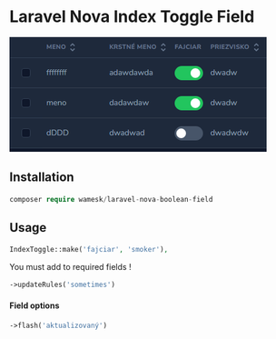 # Laravel Nova Index Toggle Field

<img alt="preview" src="img.png">

## Installation

``` php
composer require wamesk/laravel-nova-boolean-field
```

## Usage
``` php
IndexToggle::make('fajciar', 'smoker'),
```

You must add to required fields !
``` php
->updateRules('sometimes')
```

#### Field options
``` php
->flash('aktualizovaný')
```

